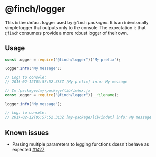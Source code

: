# @finch/logger

This is the default logger used by `@finch` packages. It is an intentionally simple logger that outputs only to the console. The expectation is that `@finch` consumers provide a more robust logger of their own.

## Usage

```js
const logger = require("@finch/logger")("My prefix");

logger.info("My message");

// Logs to console:
// 2019-02-12T05:57:52.383Z [My prefix] info: My message
```

```js
// In /packages/my-package/lib/index.js
const logger = require("@finch/logger")(__filename);

logger.info("My message");

// Logs to console:
// 2019-02-12T05:57:52.383Z [my-package/lib/index] info: My message
```

## Known issues

- Passing multiple parameters to logging functions doesn't behave as expected [#1427](https://github.com/winstonjs/winston/issues/1427)
